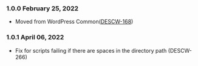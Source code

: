 ### 1.0.0 February 25, 2022
*  Moved from WordPress Common([DESCW-168](https://apps.itsm.gov.bc.ca/jira/browse/DESCW-168))
### 1.0.1 April 06, 2022
*  Fix for scripts failing if there are spaces in the directory path (DESCW-266)
